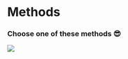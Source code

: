 # Methods

### Choose one of these methods 😎

![](<../../../.gitbook/assets/Executable Items Color3.png>)

